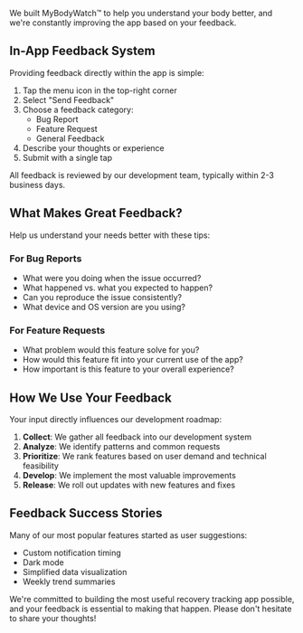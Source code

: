 We built MyBodyWatch™ to help you understand your body better, and we're constantly improving the app based on your feedback.

## In-App Feedback System

Providing feedback directly within the app is simple:

1. Tap the menu icon in the top-right corner
2. Select "Send Feedback"
3. Choose a feedback category:
   - Bug Report
   - Feature Request
   - General Feedback
4. Describe your thoughts or experience
5. Submit with a single tap

All feedback is reviewed by our development team, typically within 2-3 business days.

## What Makes Great Feedback?

Help us understand your needs better with these tips:

### For Bug Reports
- What were you doing when the issue occurred?
- What happened vs. what you expected to happen?
- Can you reproduce the issue consistently?
- What device and OS version are you using?

### For Feature Requests
- What problem would this feature solve for you?
- How would this feature fit into your current use of the app?
- How important is this feature to your overall experience?

## How We Use Your Feedback

Your input directly influences our development roadmap:

1. **Collect**: We gather all feedback into our development system
2. **Analyze**: We identify patterns and common requests
3. **Prioritize**: We rank features based on user demand and technical feasibility
4. **Develop**: We implement the most valuable improvements
5. **Release**: We roll out updates with new features and fixes

## Feedback Success Stories

Many of our most popular features started as user suggestions:

- Custom notification timing
- Dark mode
- Simplified data visualization
- Weekly trend summaries

We're committed to building the most useful recovery tracking app possible, and your feedback is essential to making that happen. Please don't hesitate to share your thoughts!
